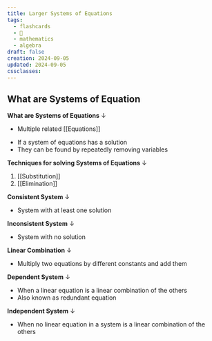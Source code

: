 ```yaml
---
title: Larger Systems of Equations
tags:
  - flashcards
  - 🌱
  - mathematics
  - algebra
draft: false
creation: 2024-09-05
updated: 2024-09-05
cssclasses: 
---
```

## What are Systems of Equation

**What are Systems of Equations**
↓
- Multiple related [[Equations]]
<!--SR:!2025-01-22,64,310-->

- If a system of equations has a solution 
- They can be found by repeatedly removing variables

**Techniques for solving Systems of Equations**
↓
1. [[Substitution]]
2. [[Elimination]]
<!--SR:!2025-08-17,253,330-->


**Consistent System**
↓
- System with at least one solution
<!--SR:!2024-12-20,8,210-->

**Inconsistent System**
↓
- System with no solution
<!--SR:!2025-02-20,93,312-->

**Linear Combination**
↓
- Multiply two equations by different constants and add them
<!--SR:!2024-12-11,4,210-->

**Dependent System**
↓
- When a linear equation is a linear combination of the others
- Also known as redundant equation
<!--SR:!2024-12-13,6,250-->

**Independent System**
↓
- When no linear equation in a system is a linear combination of the others
<!--SR:!2024-12-17,5,152-->

